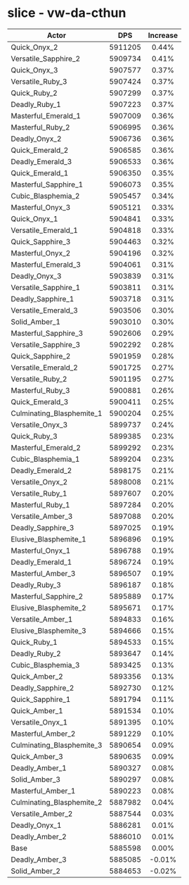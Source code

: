 # slice - vw-da-cthun
| Actor | DPS | Increase |
|---|:---:|:---:|
|Quick_Onyx_2|5911205|0.44%|
|Versatile_Sapphire_2|5909734|0.41%|
|Quick_Onyx_3|5907577|0.37%|
|Versatile_Ruby_3|5907424|0.37%|
|Quick_Ruby_2|5907299|0.37%|
|Deadly_Ruby_1|5907223|0.37%|
|Masterful_Emerald_1|5907009|0.36%|
|Masterful_Ruby_2|5906995|0.36%|
|Deadly_Onyx_2|5906736|0.36%|
|Quick_Emerald_2|5906585|0.36%|
|Deadly_Emerald_3|5906533|0.36%|
|Quick_Emerald_1|5906350|0.35%|
|Masterful_Sapphire_1|5906073|0.35%|
|Cubic_Blasphemia_2|5905457|0.34%|
|Masterful_Onyx_3|5905121|0.33%|
|Quick_Onyx_1|5904841|0.33%|
|Versatile_Emerald_1|5904818|0.33%|
|Quick_Sapphire_3|5904463|0.32%|
|Masterful_Onyx_2|5904196|0.32%|
|Masterful_Emerald_3|5904061|0.31%|
|Deadly_Onyx_3|5903839|0.31%|
|Versatile_Sapphire_1|5903811|0.31%|
|Deadly_Sapphire_1|5903718|0.31%|
|Versatile_Emerald_3|5903506|0.30%|
|Solid_Amber_1|5903010|0.30%|
|Masterful_Sapphire_3|5902606|0.29%|
|Versatile_Sapphire_3|5902292|0.28%|
|Quick_Sapphire_2|5901959|0.28%|
|Versatile_Emerald_2|5901725|0.27%|
|Versatile_Ruby_2|5901195|0.27%|
|Masterful_Ruby_3|5900881|0.26%|
|Quick_Emerald_3|5900411|0.25%|
|Culminating_Blasphemite_1|5900204|0.25%|
|Versatile_Onyx_3|5899737|0.24%|
|Quick_Ruby_3|5899385|0.23%|
|Masterful_Emerald_2|5899292|0.23%|
|Cubic_Blasphemia_1|5899204|0.23%|
|Deadly_Emerald_2|5898175|0.21%|
|Versatile_Onyx_2|5898008|0.21%|
|Versatile_Ruby_1|5897607|0.20%|
|Masterful_Ruby_1|5897284|0.20%|
|Versatile_Amber_3|5897088|0.20%|
|Deadly_Sapphire_3|5897025|0.19%|
|Elusive_Blasphemite_1|5896896|0.19%|
|Masterful_Onyx_1|5896788|0.19%|
|Deadly_Emerald_1|5896724|0.19%|
|Masterful_Amber_3|5896507|0.19%|
|Deadly_Ruby_3|5896187|0.18%|
|Masterful_Sapphire_2|5895889|0.17%|
|Elusive_Blasphemite_2|5895671|0.17%|
|Versatile_Amber_1|5894833|0.16%|
|Elusive_Blasphemite_3|5894666|0.15%|
|Quick_Ruby_1|5894533|0.15%|
|Deadly_Ruby_2|5893647|0.14%|
|Cubic_Blasphemia_3|5893425|0.13%|
|Quick_Amber_2|5893356|0.13%|
|Deadly_Sapphire_2|5892730|0.12%|
|Quick_Sapphire_1|5891794|0.11%|
|Quick_Amber_1|5891534|0.10%|
|Versatile_Onyx_1|5891395|0.10%|
|Masterful_Amber_2|5891229|0.10%|
|Culminating_Blasphemite_3|5890654|0.09%|
|Quick_Amber_3|5890635|0.09%|
|Deadly_Amber_1|5890327|0.08%|
|Solid_Amber_3|5890297|0.08%|
|Masterful_Amber_1|5890223|0.08%|
|Culminating_Blasphemite_2|5887982|0.04%|
|Versatile_Amber_2|5887544|0.03%|
|Deadly_Onyx_1|5886281|0.01%|
|Deadly_Amber_2|5886010|0.01%|
|Base|5885598|0.00%|
|Deadly_Amber_3|5885085|-0.01%|
|Solid_Amber_2|5884653|-0.02%|
